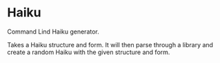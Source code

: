 # Haiku

Command Lind Haiku generator.

Takes a Haiku structure and form.  It will then parse through a library and create a random Haiku with the given structure and form.
